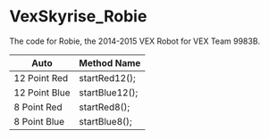 # VexSkyrise_Robie
The code for Robie, the 2014-2015 VEX Robot for VEX Team 9983B. 


Auto  | Method Name
------------- | -------------
12 Point Red  | startRed12();
12 Point Blue  | startBlue12();
8 Point Red  | startRed8();
8 Point Blue | startBlue8();
